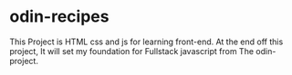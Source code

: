 # odin-recipes
This Project is HTML css and js for learning front-end. At the end off this project, It will set my foundation for Fullstack javascript from The odin-project.